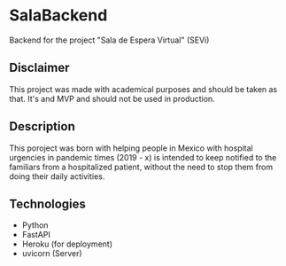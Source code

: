 # SalaBackend
Backend for the project "Sala de Espera Virtual" (SEVi)

## Disclaimer
This project was made with academical purposes and should be taken as that. It's and MVP and should not be used in production.

## Description
This poroject was born with helping people in Mexico with hospital urgencies in pandemic times (2019 - x)
is intended to keep notified to the familiars from a hospitalized patient, without the need to stop them from doing their daily activities.

## Technologies
 - Python
 - FastAPI
 - Heroku (for deployment)
 - uvicorn (Server)
 

